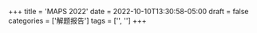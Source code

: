 +++
title = 'MAPS 2022'
date = 2022-10-10T13:30:58-05:00
draft = false
categories = ['解题报告']
tags = ['', '']
+++




